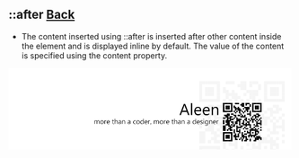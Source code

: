 ## ::after [**Back**](./../pseduClass.md)

- The content inserted using ::after is inserted after other content inside the element and is displayed inline by default. The value of the content is specified using the content property.

<a href="http://aleen42.github.io/" target="_blank" ><img src="./../../../pic/tail.gif"></a>